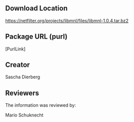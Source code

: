 ## Download Location

https://netfilter.org/projects/libmnl/files/libmnl-1.0.4.tar.bz2

## Package URL (purl)

[PurlLink]

## Creator

Sascha Dierberg

## Reviewers

The information was reviewed by:

Mario Schuknecht